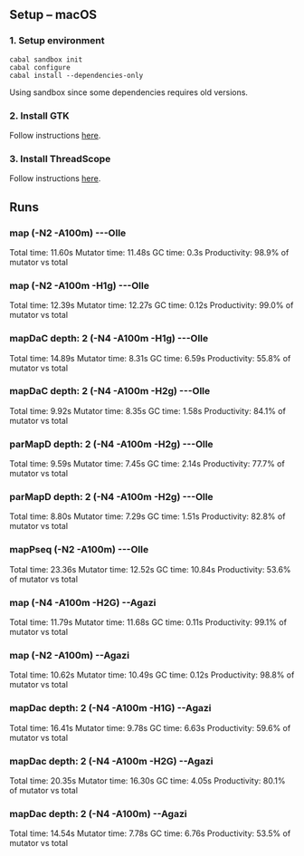 ## Setup – macOS

### 1. Setup environment
```
cabal sandbox init
cabal configure
cabal install --dependencies-only
```

Using sandbox since some dependencies requires old versions.

### 2. Install GTK
Follow instructions [here](https://wiki.haskell.org/Gtk2Hs/Mac).

### 3. Install ThreadScope
Follow instructions [here](https://wiki.haskell.org/ThreadScope).

## Runs

### map (-N2 -A100m) ---Olle
Total time:   11.60s
Mutator time: 11.48s
GC time:      0.3s
Productivity: 98.9% of mutator vs total

### map (-N2 -A100m -H1g) ---Olle
Total time:   12.39s
Mutator time: 12.27s
GC time:      0.12s
Productivity: 99.0% of mutator vs total

### mapDaC depth: 2 (-N4 -A100m -H1g) ---Olle
Total time:   14.89s
Mutator time: 8.31s
GC time:      6.59s
Productivity: 55.8% of mutator vs total

### mapDaC depth: 2 (-N4 -A100m -H2g) ---Olle
Total time:   9.92s
Mutator time: 8.35s
GC time:      1.58s
Productivity: 84.1% of mutator vs total

### parMapD depth: 2 (-N4 -A100m -H2g) ---Olle
Total time:   9.59s
Mutator time: 7.45s
GC time:      2.14s
Productivity: 77.7% of mutator vs total

### parMapD depth: 2 (-N4 -A100m -H2g) ---Olle
Total time:   8.80s
Mutator time: 7.29s
GC time:      1.51s
Productivity: 82.8% of mutator vs total

### mapPseq (-N2 -A100m) ---Olle
Total time:   23.36s
Mutator time: 12.52s
GC time:      10.84s
Productivity: 53.6% of mutator vs total

### map (-N4 -A100m -H2G) --Agazi
Total time:   11.79s
Mutator time: 11.68s
GC time:      0.11s
Productivity: 99.1% of mutator vs total

### map (-N2 -A100m) --Agazi
Total time:   10.62s
Mutator time: 10.49s
GC time:      0.12s
Productivity: 98.8% of mutator vs total

### mapDac depth: 2 (-N4 -A100m -H1G) --Agazi
Total time:   16.41s
Mutator time: 9.78s
GC time:      6.63s
Productivity: 59.6% of mutator vs total

### mapDac depth: 2 (-N4 -A100m -H2G) --Agazi
Total time:   20.35s
Mutator time: 16.30s
GC time:      4.05s
Productivity: 80.1% of mutator vs total

### mapDac depth: 2 (-N4 -A100m) --Agazi
Total time:   14.54s
Mutator time: 7.78s
GC time:      6.76s
Productivity: 53.5% of mutator vs total
